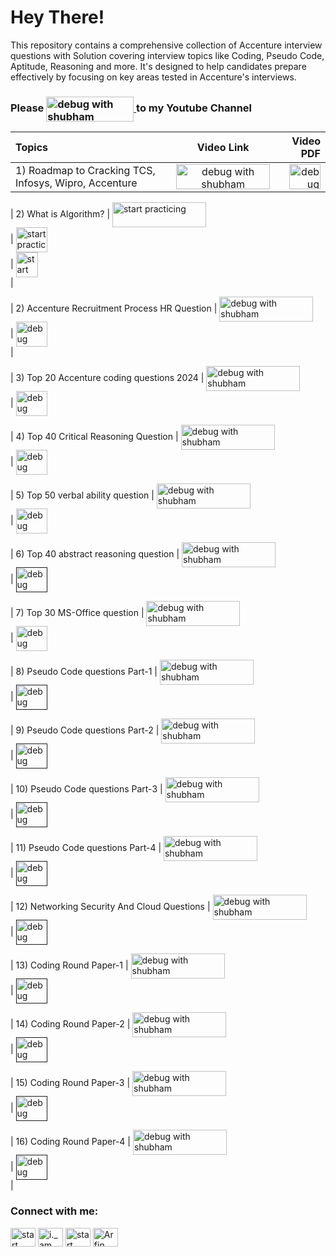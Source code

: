 # Hey There!
This repository contains a comprehensive collection of Accenture  interview questions with Solution covering interview  topics like Coding, Pseudo Code, Aptitude, Reasoning and more. It's designed to help candidates prepare effectively by focusing on key areas tested in Accenture's interviews.


### Please <a href="https://www.youtube.com/@DebugWithShubham"> <img align="center" src="https://www.freeiconspng.com/uploads/youtube-subscribe-button-classic-png-2.png" alt="debug with shubham"  height="40" width="140" /> </a> to my Youtube Channel






| Topics | Video Link | Video PDF|
| :---         |     :---:         |         ---: |
| 1) Roadmap to Cracking TCS, Infosys, Wipro, Accenture    | <a href="https://youtu.be/1YJvNKHg40w?si=_dm8_5RmU_mK69Iv"> <img align="center" src="https://www.pngall.com/wp-content/uploads/2016/05/Click-Here-PNG-HD.png" alt="debug with shubham"  height="40" width="150" /> </a> <br>    | <a href="https://github.com/Shubham2227/Accenture-Interview-Question-/blob/learn/RoadMap%20And%20HR%20Question/Accenture%20interview%20RoadMap%20and%20%20HR%20.pdf"> <img align="center" src="https://toppng.com/uploads/preview/pdf-icon-11549528510ilxx4eex38.png" alt="debug with shubam"  height="40" width="50" /> </a> <br> |

| 2) What is Algorithm?     | <a href="https://youtu.be/8d9G6RpHmJQ?si=8-93FOCznglGzYBH"> <img align="center" src="https://www.pngall.com/wp-content/uploads/2016/05/Click-Here-PNG-HD.png" alt="start practicing"  height="40" width="150" /> </a> <br>    | <a href="https://github.com/arfin-parween/Time-Complexity-and-Space-Complexity/blob/main/Written%20Notes/2.What%20is%20Algorithm_.pdf"> <img align="center" src="https://toppng.com/uploads/preview/pdf-icon-11549528510ilxx4eex38.png" alt="start practicing"  height="40" width="50" /> </a> <br>    |   <a href="https://github.com/arfin-parween/Mathematics/tree/master/src/Max%20of%20Numbers"> <img align="center" src="https://w7.pngwing.com/pngs/279/249/png-transparent-java-logo-programming-language-java-plum-miscellaneous-text-orange-thumbnail.png" alt="start practicing"  height="40" width="35" /> </a> <br>    |

| 2) Accenture Recruitment Process HR Question | <a href="https://youtu.be/vhgbO9KSz9A?si=OWW84gsVrYHsQSK1"> <img align="center" src="https://www.pngall.com/wp-content/uploads/2016/05/Click-Here-PNG-HD.png" alt="debug with shubham"  height="40" width="150" /> </a> <br>    | <a href="https://github.com/Shubham2227/Accenture-Interview-Question-/blob/learn/RoadMap%20And%20HR%20Question/Accenture%20interview%20RoadMap%20and%20%20HR%20.pdf"> <img align="center" src="https://toppng.com/uploads/preview/pdf-icon-11549528510ilxx4eex38.png" alt="debug with shubam"  height="40" width="50" /> </a> <br>| 

| 3) Top 20 Accenture coding questions 2024 | <a href="https://youtu.be/Gnzi4oFL_b8?si=7GIk08UtdghpUUhR"> <img align="center" src="https://www.pngall.com/wp-content/uploads/2016/05/Click-Here-PNG-HD.png" alt="debug with shubham"  height="40" width="150" /> </a> <br>    | <a href="https://github.com/Shubham2227/Accenture-Interview-Question-/tree/learn/Coding%20Round"> <img align="center" src="https://toppng.com/uploads/preview/pdf-icon-11549528510ilxx4eex38.png" alt="debug with shubam"  height="40" width="50" /> </a> <br> 


| 4) Top 40 Critical Reasoning Question | <a href="https://youtu.be/TzRG-8HQjrQ?si=hYVxMhFAdlmir27g"> <img align="center" src="https://www.pngall.com/wp-content/uploads/2016/05/Click-Here-PNG-HD.png" alt="debug with shubham"  height="40" width="150" /> </a> <br>    | <a href="https://github.com/Shubham2227/Accenture-Interview-Question-/blob/learn/Critical%20Reasoning/Accenture%20Critical%20Reasoning%20Q%26A.pdf"> <img align="center" src="https://toppng.com/uploads/preview/pdf-icon-11549528510ilxx4eex38.png" alt="debug with shubam"  height="40" width="50" /> </a> <br> 

| 5) Top 50 verbal ability question | <a href="https://youtu.be/4MDTNtxHMQw?si=2YWJ4iWWQlBHmpz_"> <img align="center" src="https://www.pngall.com/wp-content/uploads/2016/05/Click-Here-PNG-HD.png" alt="debug with shubham"  height="40" width="150" /> </a> <br>    | <a href="https://github.com/Shubham2227/Accenture-Interview-Question-/blob/learn/Verbal%20Ability/Accenture%20Verbal%20Ability%20Q%26A.pdf"> <img align="center" src="https://toppng.com/uploads/preview/pdf-icon-11549528510ilxx4eex38.png" alt="debug with shubam"  height="40" width="50" /> </a> <br> 

| 6) Top 40 abstract reasoning question | <a href="https://youtu.be/PGJTcVDgago?si=Od6e8imxoUhtRxCP"> <img align="center" src="https://www.pngall.com/wp-content/uploads/2016/05/Click-Here-PNG-HD.png" alt="debug with shubham"  height="40" width="150" /> </a> <br>    | <a href=""> <img align="center" src="https://toppng.com/uploads/preview/pdf-icon-11549528510ilxx4eex38.png" alt="debug with shubam"  height="40" width="50" /> </a> <br> 

| 7) Top 30 MS-Office question | <a href="https://youtu.be/IGK_oZ0dGos?si=2aFiLOIEjsCrVJg7"> <img align="center" src="https://www.pngall.com/wp-content/uploads/2016/05/Click-Here-PNG-HD.png" alt="debug with shubham"  height="40" width="150" /> </a> <br>    | <a href="https://github.com/Shubham2227/Accenture-Interview-Question-/blob/learn/MS-Office/Accenture%20MS-Office%20Q%26A.pdf"> <img align="center" src="https://toppng.com/uploads/preview/pdf-icon-11549528510ilxx4eex38.png" alt="debug with shubam"  height="40" width="50" /> </a> <br> 

| 8)  Pseudo Code questions Part-1 | <a href="https://youtu.be/iJFzoKCTOQo?si=iAx9IX4TONfA1PVt"> <img align="center" src="https://www.pngall.com/wp-content/uploads/2016/05/Click-Here-PNG-HD.png" alt="debug with shubham"  height="40" width="150" /> </a> <br>    | <a href=""> <img align="center" src="https://toppng.com/uploads/preview/pdf-icon-11549528510ilxx4eex38.png" alt="debug with shubam"  height="40" width="50" /> </a> <br> 

| 9) Pseudo Code questions Part-2 | <a href="https://youtu.be/mbgSwMZwc_s?si=WyA7Kbtrvi2vMHcn"> <img align="center" src="https://www.pngall.com/wp-content/uploads/2016/05/Click-Here-PNG-HD.png" alt="debug with shubham"  height="40" width="150" /> </a> <br>    | <a href=""> <img align="center" src="https://toppng.com/uploads/preview/pdf-icon-11549528510ilxx4eex38.png" alt="debug with shubam"  height="40" width="50" /> </a> <br> 

| 10) Pseudo Code questions Part-3 | <a href="https://youtu.be/slVnc6hykFM?si=VIvgloZrKCU5O6_R"> <img align="center" src="https://www.pngall.com/wp-content/uploads/2016/05/Click-Here-PNG-HD.png" alt="debug with shubham"  height="40" width="150" /> </a> <br>    | <a href=""> <img align="center" src="https://toppng.com/uploads/preview/pdf-icon-11549528510ilxx4eex38.png" alt="debug with shubam"  height="40" width="50" /> </a> <br> 

| 11) Pseudo Code questions Part-4 | <a href="https://youtu.be/sjBpTxTqIvQ?si=6EDZL0mxhVJradq0"> <img align="center" src="https://www.pngall.com/wp-content/uploads/2016/05/Click-Here-PNG-HD.png" alt="debug with shubham"  height="40" width="150" /> </a> <br>    | <a href=""> <img align="center" src="https://toppng.com/uploads/preview/pdf-icon-11549528510ilxx4eex38.png" alt="debug with shubam"  height="40" width="50" /> </a> <br> 

| 12) Networking Security And Cloud Questions | <a href="https://youtu.be/65690n-MhzU?si=1aIccES7lR4JkQxc"> <img align="center" src="https://www.pngall.com/wp-content/uploads/2016/05/Click-Here-PNG-HD.png" alt="debug with shubham"  height="40" width="150" /> </a> <br>    | <a href=""> <img align="center" src="https://toppng.com/uploads/preview/pdf-icon-11549528510ilxx4eex38.png" alt="debug with shubam"  height="40" width="50" /> </a> <br> 

| 13) Coding Round Paper-1 | <a href="https://youtu.be/ulMXNAOgFd4?si=On0zO1k-k2AtA-0B"> <img align="center" src="https://www.pngall.com/wp-content/uploads/2016/05/Click-Here-PNG-HD.png" alt="debug with shubham"  height="40" width="150" /> </a> <br>    | <a href=""> <img align="center" src="https://toppng.com/uploads/preview/pdf-icon-11549528510ilxx4eex38.png" alt="debug with shubam"  height="40" width="50" /> </a> <br> 

| 14) Coding Round Paper-2 | <a href="https://youtu.be/iMqD_nrnPXI?si=7UKWxUaToO3YN4jg"> <img align="center" src="https://www.pngall.com/wp-content/uploads/2016/05/Click-Here-PNG-HD.png" alt="debug with shubham"  height="40" width="150" /> </a> <br>    | <a href=""> <img align="center" src="https://toppng.com/uploads/preview/pdf-icon-11549528510ilxx4eex38.png" alt="debug with shubam"  height="40" width="50" /> </a> <br> 

| 15) Coding Round Paper-3 | <a href="https://youtu.be/pUe5NE293WI?si=kFZRTihrEVtZAk8v"> <img align="center" src="https://www.pngall.com/wp-content/uploads/2016/05/Click-Here-PNG-HD.png" alt="debug with shubham"  height="40" width="150" /> </a> <br>    | <a href=""> <img align="center" src="https://toppng.com/uploads/preview/pdf-icon-11549528510ilxx4eex38.png" alt="debug with shubam"  height="40" width="50" /> </a> <br> 

| 16) Coding Round Paper-4 | <a href="https://youtu.be/JY8E6IR51Yg?si=x0WOofKJBJyHcggS"> <img align="center" src="https://www.pngall.com/wp-content/uploads/2016/05/Click-Here-PNG-HD.png" alt="debug with shubham"  height="40" width="150" /> </a> <br>    | <a href=""> <img align="center" src="https://toppng.com/uploads/preview/pdf-icon-11549528510ilxx4eex38.png" alt="debug with shubam"  height="40" width="50" /> </a> <br> |





<h3 align="left">Connect with me:</h3>
<p align="left">
<a href="https://twitter.com/@StartPracticing" target="blank"><img align="center" src="https://raw.githubusercontent.com/rahuldkjain/github-profile-readme-generator/master/src/images/icons/Social/twitter.svg" alt="start practicing" height="30" width="40" /></a>
<a href="https://instagram.com/i._am._arfin" target="blank"><img align="center" src="https://raw.githubusercontent.com/rahuldkjain/github-profile-readme-generator/master/src/images/icons/Social/instagram.svg" alt="i._am._arfin" height="30" width="40" /></a>
<a href="https://www.youtube.com/c/start practicing" target="blank"><img align="center" src="https://raw.githubusercontent.com/rahuldkjain/github-profile-readme-generator/master/src/images/icons/Social/youtube.svg" alt="start practicing" height="30" width="40" /></a>
<a href="https://www.linkedin.com/in/arfin-parween/" target="blank"><img align="center" src="https://i.stack.imgur.com/gVE0j.png" alt="Arfin Parween" height="30" width="40" /></a>


